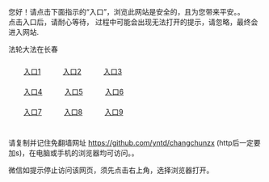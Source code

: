 您好！请点击下面指示的“入口”，浏览此网站是安全的，且为您带来平安。。 <br/>
点击入口后，请耐心等待， 过程中可能会出现无法打开的提示，请忽略，最终会进入网站. </br>

法轮大法在长春<br/>
<div style="padding:10px"><a style="margin:20px" target="_blank" href="https://dnuiggflhuo91.cloudfront.net/2Qpsp?flsjsdyz" id="ccLink1" rel="nofollow">入口1</a> <a target="_blank" style="margin:20px" href="https://d1unq2yq1f5gnd.cloudfront.net/2Qpsp?hyxuvge" id="ccLink2" rel="nofollow">入口2</a> <a style="margin:20px" target="_blank" href="https://d2kc0w23yuvjd1.cloudfront.net/2Qpsp?vyakh" id="ccLink3" rel="nofollow">入口3</a></div>

<div style="padding:10px" ><a style="margin:20px" target="_blank" href="https://dnuiggflhuo91.cloudfront.net/2Qpsp?flsjsdyz" id="ccLink4" rel="nofollow">入口4</a> <a style="margin:20px" href="https://d1unq2yq1f5gnd.cloudfront.net/2Qpsp?hyxuvge" target="_blank" id="ccLink5" rel="nofollow">入口5</a> <a style="margin:20px" href="https://d2kc0w23yuvjd1.cloudfront.net/2Qpsp?vyakh" target="_blank" id="ccLink6" rel="nofollow">入口6</a></div>

<div style="padding:10px"><a style="margin:20px" target="_blank" href="https://dnuiggflhuo91.cloudfront.net/2Qpsp?flsjsdyz" id="ccLink7" rel="nofollow">入口7</a> <a style="margin:20px" href="https://d1unq2yq1f5gnd.cloudfront.net/2Qpsp?hyxuvge" target="_blank" id="ccLink8" rel="nofollow">入口8</a> <a style="margin:20px" target="_blank" href="https://d2kc0w23yuvjd1.cloudfront.net/2Qpsp?vyakh" id="ccLink9" rel="nofollow">入口9</a></div>

<br/>



请复制并记住免翻墙网址 https://github.com/yntd/changchunzx (http后一定要加s)，在电脑或手机的浏览器均可访问。。<br/>

微信如提示停止访问该网页，须先点击右上角，选择浏览器打开。
